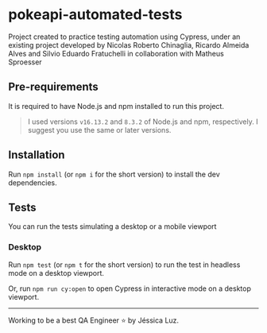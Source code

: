 # pokeapi-automated-tests
Project created to practice testing automation using Cypress, under an existing project developed by Nicolas Roberto Chinaglia, Ricardo Almeida Alves and Silvio Eduardo Fratuchelli in collaboration with Matheus Sproesser

## Pre-requirements

It is required to have Node.js and npm installed to run this project.

> I used versions `v16.13.2` and `8.3.2` of Node.js and npm, respectively. I suggest you use the same or later versions.

## Installation

Run `npm install` (or `npm i` for the short version) to install the dev dependencies.

## Tests

You can run the tests simulating a desktop or a mobile viewport

### Desktop

Run `npm test` (or `npm t` for the short version) to run the test in headless mode on a desktop viewport.

Or, run `npm run cy:open` to open Cypress in interactive mode on a desktop viewport.



___

Working to be a best QA Engineer ⭐ by Jéssica Luz.
